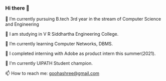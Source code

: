 ### Hi there 👋


🔭 I’m currently pursuing B.tech 3rd year in the stream of Computer Science and Engineering 

:school: I am studying in V R Siddhartha Engineering College.

🌱 I’m currently learning Computer Networks, DBMS.

:tada: I completed interning with Adobe as product intern this summer(2021).

:tada: I'm currently UIPATH Student champion.

📫 How to reach me: goohashree@gmail.com
